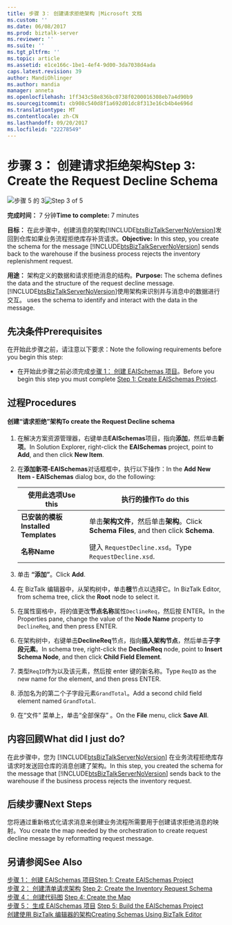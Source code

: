 ```yaml
---
title: 步骤 3： 创建请求拒绝架构 |Microsoft 文档
ms.custom: ''
ms.date: 06/08/2017
ms.prod: biztalk-server
ms.reviewer: ''
ms.suite: ''
ms.tgt_pltfrm: ''
ms.topic: article
ms.assetid: e1ce166c-1be1-4ef4-9d00-3da7038d4ada
caps.latest.revision: 39
author: MandiOhlinger
ms.author: mandia
manager: anneta
ms.openlocfilehash: 1ff343c58e836bc0738f0200016308eb7a4d90b9
ms.sourcegitcommit: cb908c540d8f1a692d01dc8f313e16cb4b4e696d
ms.translationtype: MT
ms.contentlocale: zh-CN
ms.lasthandoff: 09/20/2017
ms.locfileid: "22278549"
---
```

# <a name="step-3-create-the-request-decline-schema"></a><span data-ttu-id="9eee1-102">步骤 3： 创建请求拒绝架构</span><span class="sxs-lookup"><span data-stu-id="9eee1-102">Step 3: Create the Request Decline Schema</span></span>
<span data-ttu-id="9eee1-103">![步骤 5 的 3](../core/media/step-3of5.gif "Step_3of5")</span><span class="sxs-lookup"><span data-stu-id="9eee1-103">![Step 3 of 5](../core/media/step-3of5.gif "Step_3of5")</span></span>  
  
 <span data-ttu-id="9eee1-104">**完成时间：** 7 分钟</span><span class="sxs-lookup"><span data-stu-id="9eee1-104">**Time to complete:** 7 minutes</span></span>  
  
 <span data-ttu-id="9eee1-105">**目标：** 在此步骤中，创建消息的架构[!INCLUDE[btsBizTalkServerNoVersion](../includes/btsbiztalkservernoversion-md.md)]发回到仓库如果业务流程拒绝库存补货请求。</span><span class="sxs-lookup"><span data-stu-id="9eee1-105">**Objective:** In this step, you create the schema for the message [!INCLUDE[btsBizTalkServerNoVersion](../includes/btsbiztalkservernoversion-md.md)] sends back to the warehouse if the business process rejects the inventory replenishment request.</span></span>  
  
 <span data-ttu-id="9eee1-106">**用途：** 架构定义的数据和请求拒绝消息的结构。</span><span class="sxs-lookup"><span data-stu-id="9eee1-106">**Purpose:** The schema defines the data and the structure of the request decline message.</span></span> [!INCLUDE[btsBizTalkServerNoVersion](../includes/btsbiztalkservernoversion-md.md)]<span data-ttu-id="9eee1-107">使用架构来识别并与消息中的数据进行交互。</span><span class="sxs-lookup"><span data-stu-id="9eee1-107"> uses the schema to identify and interact with the data in the message.</span></span>  
  
## <a name="prerequisites"></a><span data-ttu-id="9eee1-108">先决条件</span><span class="sxs-lookup"><span data-stu-id="9eee1-108">Prerequisites</span></span>  
 <span data-ttu-id="9eee1-109">在开始此步骤之前，请注意以下要求：</span><span class="sxs-lookup"><span data-stu-id="9eee1-109">Note the following requirements before you begin this step:</span></span>  
  
-   <span data-ttu-id="9eee1-110">在开始此步骤之前必须完成[步骤 1： 创建 EAISchemas 项目](../core/step-1-create-eaischemas-project.md)。</span><span class="sxs-lookup"><span data-stu-id="9eee1-110">Before you begin this step you must complete [Step 1: Create EAISchemas Project](../core/step-1-create-eaischemas-project.md).</span></span>  
  
## <a name="procedures"></a><span data-ttu-id="9eee1-111">过程</span><span class="sxs-lookup"><span data-stu-id="9eee1-111">Procedures</span></span>  
  
#### <a name="to-create-the-request-decline-schema"></a><span data-ttu-id="9eee1-112">创建“请求拒绝”架构</span><span class="sxs-lookup"><span data-stu-id="9eee1-112">To create the Request Decline schema</span></span>  
  
1.  <span data-ttu-id="9eee1-113">在解决方案资源管理器，右键单击**EAISchemas**项目，指向**添加**，然后单击**新项**。</span><span class="sxs-lookup"><span data-stu-id="9eee1-113">In Solution Explorer, right-click the **EAISchemas** project, point to **Add**, and then click **New Item**.</span></span>  
  
2.  <span data-ttu-id="9eee1-114">在**添加新项-EAISchemas**对话框框中，执行以下操作：</span><span class="sxs-lookup"><span data-stu-id="9eee1-114">In the **Add New Item - EAISchemas** dialog box, do the following:</span></span>  
  
    |<span data-ttu-id="9eee1-115">使用此选项</span><span class="sxs-lookup"><span data-stu-id="9eee1-115">Use this</span></span>|<span data-ttu-id="9eee1-116">执行的操作</span><span class="sxs-lookup"><span data-stu-id="9eee1-116">To do this</span></span>|  
    |--------------|----------------|  
    |<span data-ttu-id="9eee1-117">**已安装的模板**</span><span class="sxs-lookup"><span data-stu-id="9eee1-117">**Installed Templates**</span></span>|<span data-ttu-id="9eee1-118">单击**架构文件**，然后单击**架构**。</span><span class="sxs-lookup"><span data-stu-id="9eee1-118">Click **Schema Files**, and then click **Schema**.</span></span>|  
    |<span data-ttu-id="9eee1-119">**名称**</span><span class="sxs-lookup"><span data-stu-id="9eee1-119">**Name**</span></span>|<span data-ttu-id="9eee1-120">键入 `RequestDecline.xsd`。</span><span class="sxs-lookup"><span data-stu-id="9eee1-120">Type `RequestDecline.xsd`.</span></span>|  
  
3.  <span data-ttu-id="9eee1-121">单击 **“添加”**。</span><span class="sxs-lookup"><span data-stu-id="9eee1-121">Click **Add**.</span></span>  
  
4.  <span data-ttu-id="9eee1-122">在 BizTalk 编辑器中，从架构树中，单击**根**节点以选择它。</span><span class="sxs-lookup"><span data-stu-id="9eee1-122">In BizTalk Editor, from schema tree, click the **Root** node to select it.</span></span>  
  
5.  <span data-ttu-id="9eee1-123">在属性窗格中，将的值更改**节点名称**属性`DeclineReq`，然后按 ENTER。</span><span class="sxs-lookup"><span data-stu-id="9eee1-123">In the Properties pane, change the value of the **Node Name** property to `DeclineReq`, and then press ENTER.</span></span>  
  
6.  <span data-ttu-id="9eee1-124">在架构树中，右键单击**DeclineReq**节点，指向**插入架构节点**，然后单击**子字段元素**。</span><span class="sxs-lookup"><span data-stu-id="9eee1-124">In schema tree, right-click the **DeclineReq** node, point to **Insert Schema Node**, and then click **Child Field Element**.</span></span>  
  
7.  <span data-ttu-id="9eee1-125">类型`ReqID`作为以及该元素，然后按 enter 键的新名称。</span><span class="sxs-lookup"><span data-stu-id="9eee1-125">Type `ReqID` as the new name for the element, and then press ENTER.</span></span>  
  
8.  <span data-ttu-id="9eee1-126">添加名为的第二个子字段元素`GrandTotal`。</span><span class="sxs-lookup"><span data-stu-id="9eee1-126">Add a second child field element named `GrandTotal`.</span></span>  
  
9. <span data-ttu-id="9eee1-127">在“文件”  菜单上，单击“全部保存” 。</span><span class="sxs-lookup"><span data-stu-id="9eee1-127">On the **File** menu, click **Save All**.</span></span>  
  
## <a name="what-did-i-just-do"></a><span data-ttu-id="9eee1-128">内容回顾</span><span class="sxs-lookup"><span data-stu-id="9eee1-128">What did I just do?</span></span>  
 <span data-ttu-id="9eee1-129">在此步骤中，您为 [!INCLUDE[btsBizTalkServerNoVersion](../includes/btsbiztalkservernoversion-md.md)] 在业务流程拒绝库存请求时发送回仓库的消息创建了架构。</span><span class="sxs-lookup"><span data-stu-id="9eee1-129">In this step, you created the schema for the message that [!INCLUDE[btsBizTalkServerNoVersion](../includes/btsbiztalkservernoversion-md.md)] sends back to the warehouse if the business process rejects the inventory request.</span></span>  
  
## <a name="next-steps"></a><span data-ttu-id="9eee1-130">后续步骤</span><span class="sxs-lookup"><span data-stu-id="9eee1-130">Next Steps</span></span>  
 <span data-ttu-id="9eee1-131">您将通过重新格式化请求消息来创建业务流程所需要用于创建请求拒绝消息的映射。</span><span class="sxs-lookup"><span data-stu-id="9eee1-131">You create the map needed by the orchestration to create request decline message by reformatting request message.</span></span>  
  
## <a name="see-also"></a><span data-ttu-id="9eee1-132">另请参阅</span><span class="sxs-lookup"><span data-stu-id="9eee1-132">See Also</span></span>  
 [<span data-ttu-id="9eee1-133">步骤 1： 创建 EAISchemas 项目</span><span class="sxs-lookup"><span data-stu-id="9eee1-133">Step 1: Create EAISchemas Project</span></span>](../core/step-1-create-eaischemas-project.md)  
 <span data-ttu-id="9eee1-134">[步骤 2： 创建清单请求架构](../core/step-2-create-the-inventory-request-schema.md) </span><span class="sxs-lookup"><span data-stu-id="9eee1-134">[Step 2: Create the Inventory Request Schema](../core/step-2-create-the-inventory-request-schema.md) </span></span>  
 <span data-ttu-id="9eee1-135">[步骤 4： 创建代码图](../core/step-4-create-the-map.md) </span><span class="sxs-lookup"><span data-stu-id="9eee1-135">[Step 4: Create the Map](../core/step-4-create-the-map.md) </span></span>  
 <span data-ttu-id="9eee1-136">[步骤 5： 生成 EAISchemas 项目](../core/step-5-build-the-eaischemas-project.md) </span><span class="sxs-lookup"><span data-stu-id="9eee1-136">[Step 5: Build the EAISchemas Project](../core/step-5-build-the-eaischemas-project.md) </span></span>  
 [<span data-ttu-id="9eee1-137">创建使用 BizTalk 编辑器的架构</span><span class="sxs-lookup"><span data-stu-id="9eee1-137">Creating Schemas Using BizTalk Editor</span></span>](../core/creating-schemas-using-biztalk-editor.md)